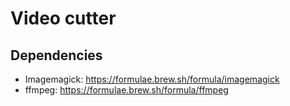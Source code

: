 # Video cutter

## Dependencies

* Imagemagick: https://formulae.brew.sh/formula/imagemagick
* ffmpeg: https://formulae.brew.sh/formula/ffmpeg 